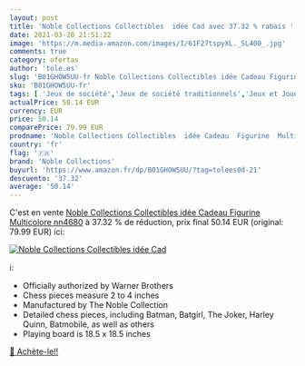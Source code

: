 ```yaml
---
layout: post
title: 'Noble Collections Collectibles  idée Cad avec 37.32 % rabais '
date: 2021-03-28 21:51:22
image: 'https://m.media-amazon.com/images/I/61F27tspyXL._SL400_.jpg'
comments: true
category: ofertas
author: 'tole.es'
slug: 'B01GHOW5UU-fr Noble Collections Collectibles idée Cadeau Figurine...'
sku: 'B01GHOW5UU-fr'
tags: [ 'Jeux de société','Jeux de société traditionnels','Jeux et Jouets','Jeux et jouets','noble collections','Échecs', ]
actualPrice: 50.14 EUR
currency: EUR
price: 50.14
comparePrice: 79.99 EUR
prodname: 'Noble Collections Collectibles  idée Cadeau  Figurine  Multicolore  nn4680'
country: 'fr'
flag: '🇫🇷'
brand: 'Noble Collections'
buyurl: 'https://www.amazon.fr/dp/B01GHOW5UU/?tag=tolees0d-21'
descuento: '37.32'
average: '50.14'
---
```


C'est en vente [Noble Collections Collectibles  idée Cadeau  Figurine  Multicolore  nn4680](https://www.amazon.fr/dp/B01GHOW5UU/?tag=tolees0d-21)  à  37.32 % de réduction, prix final  50.14 EUR (original: 79.99 EUR) ici:

[![Noble Collections Collectibles  idée Cad](https://m.media-amazon.com/images/I/61F27tspyXL._SL400_.jpg)](https://www.amazon.fr/dp/B01GHOW5UU/?tag=tolees0d-21)

ℹ️:

- Officially authorized by Warner Brothers
- Chess pieces measure 2 to 4 inches
- Manufactured by The Noble Collection
- Detailed chess pieces, including Batman, Batgirl, The Joker, Harley Quinn, Batmobile, as well as others
- Playing board is 18.5 x 18.5 inches

[🛒 Achète-le!!](https://www.amazon.fr/dp/B01GHOW5UU/?tag=tolees0d-21)
